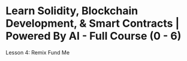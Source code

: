 # Learn Solidity, Blockchain Development, & Smart Contracts | Powered By AI - Full Course (0 - 6)
Lesson 4: Remix Fund Me
